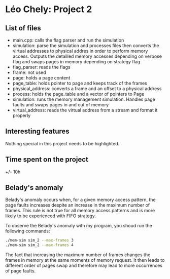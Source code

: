 # Léo Chely: Project 2

## List of files

* main.cpp: calls the flag parser and run the simulation
* simulation: parse the simulation and processes files then converts the virtual addresses to physical addres in order to perform memory access. Outputs the detailled memory accesses depending on verbose flag and swaps pages in memory depending on strategy flag
* flag_parser: reads the flags
* frame: not used
* page: holds a page content 
* page_table: holds pointer to page and keeps track of the frames
* physical_address: converts a frame and an offset to a physical address
* process: holds the page_table and a vector of pointers to Page
* simulation: runs the memory management simulation. Handles page faults and swaps pages in and out of memory
* virtual_address: reads the virtual address from a stream and format it properly

## Interesting features

Nothing special in this project needs to be highlighted.

## Time spent on the project

+/- 10h

## Belady's anomaly

Belady's anomaly occurs when, for a given memory access pattern, the page faults increases despite an increase in the maximum number of frames. This rule is not true for all memory access patterns and is more likely to be experienced with FIFO strategy.

To observe the Belady's anomaly with my program, you shoud run the following commands:

```bash
./mem-sim sim_2 --max-frames 3
./mem-sim sim_2 --max-frames 4
```
The fact that increasing the maximum number of frames changes the frames in memory at the same moments of memory request. It then leads to different order of pages swap and therefore may lead to more occurrences of page faults.
